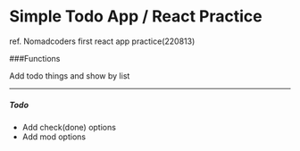 Simple Todo App / React Practice
======

ref. Nomadcoders
first react app practice(220813)

###Functions

Add todo things and show by list

------

##### Todo

- Add check(done) options
- Add mod options
